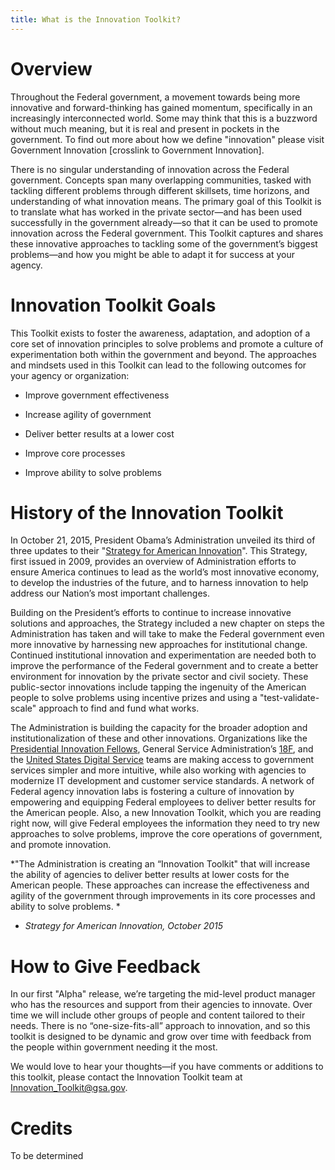 ```yaml
---
title: What is the Innovation Toolkit?
---
```


# Overview

Throughout the Federal government, a movement towards being more innovative and forward-thinking has gained momentum, specifically in an increasingly interconnected world. Some may think that this is a buzzword without much meaning, but it is real and present in pockets in the government. To find out more about how we define "innovation" please visit Government Innovation [crosslink to Government Innovation].

There is no singular understanding of innovation across the Federal government. Concepts span many overlapping communities, tasked with tackling different problems through different skillsets, time horizons, and understanding of what innovation means. The primary goal of this Toolkit is to translate what has worked in the private sector—and has been used successfully in the government already—so that it can be used to promote innovation across the Federal government. This Toolkit captures and shares these innovative approaches to tackling some of the government’s biggest problems—and how you might be able to adapt it for success at your agency. 

# Innovation Toolkit Goals

This Toolkit exists to foster the awareness, adaptation, and adoption of a core set of innovation principles to solve problems and promote a culture of experimentation both within the government and beyond. The approaches and mindsets used in this Toolkit can lead to the following outcomes for your agency or organization: 

* Improve government effectiveness

* Increase agility of government

* Deliver better results at a lower cost

* Improve core processes

* Improve ability to solve problems

# History of the Innovation Toolkit

In October 21, 2015, President Obama’s Administration unveiled its third of three updates to their "[Strategy for American Innovation](https://www.whitehouse.gov/sites/default/files/strategy_for_american_innovation_october_2015.pdf)". This Strategy, first issued in 2009, provides an overview of Administration efforts to ensure America continues to lead as the world’s most innovative economy, to develop the industries of the future, and to harness innovation to help address our Nation’s most important challenges.

Building on the President’s efforts to continue to increase innovative solutions and approaches, the Strategy included a new chapter on steps the Administration has taken and will take to make the Federal government even more innovative by harnessing new approaches for institutional change. Continued institutional innovation and experimentation are needed both to improve the performance of the Federal government and to create a better environment for innovation by the private sector and civil society. These public-sector innovations include tapping the ingenuity of the American people to solve problems using incentive prizes and using a "test-validate-scale" approach to find and fund what works.

The Administration is building the capacity for the broader adoption and institutionalization of these and other innovations. Organizations like the [Presidential Innovation Fellows](http://pif.gov), General Service Administration’s [18F](http://18f.gov), and the [United States Digital Service](https://www.usds.gov/) teams are making access to government services simpler and more intuitive, while also working with agencies to modernize IT development and customer service standards. A network of Federal agency innovation labs is fostering a culture of innovation by empowering and equipping Federal employees to deliver better results for the American people.  Also, a new Innovation Toolkit, which you are reading right now, will give Federal employees the information they need to try new approaches to solve problems, improve the core operations of government, and promote innovation. 

*"The Administration is creating an “Innovation Toolkit" that will increase the ability of agencies to deliver better results at lower costs for the American people. These approaches can increase the effectiveness and agility of the government through improvements in its core processes and ability to solve problems. *

* *Strategy for American Innovation, October 2015*

# How to Give Feedback 

In our first "Alpha" release, we’re targeting the mid-level product manager who has the resources and support from their agencies to innovate. Over time we will include other groups of people and content tailored to their needs. There is no “one-size-fits-all” approach to innovation, and so this toolkit is designed to be dynamic and grow over time with feedback from the people within government needing it the most.

We would love to hear your thoughts—if you have comments or additions to this toolkit, please contact the Innovation Toolkit team at Innovation_Toolkit@gsa.gov.

# Credits

To be determined

